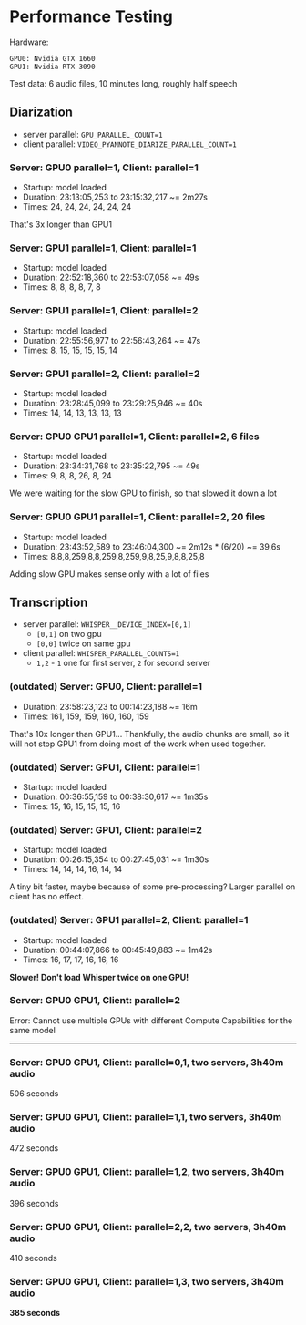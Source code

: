 # Performance Testing

Hardware:
```
GPU0: Nvidia GTX 1660 
GPU1: Nvidia RTX 3090
```

Test data: 6 audio files, 10 minutes long, roughly half speech


## Diarization

- server parallel: `GPU_PARALLEL_COUNT=1`
- client parallel: `VIDEO_PYANNOTE_DIARIZE_PARALLEL_COUNT=1`

### Server: GPU0 parallel=1, Client: parallel=1

- Startup: model loaded
- Duration: 23:13:05,253 to 23:15:32,217 ~= 2m27s
- Times: 24, 24, 24, 24, 24, 24

That's 3x longer than GPU1

### Server: GPU1 parallel=1, Client: parallel=1

- Startup: model loaded
- Duration: 22:52:18,360 to 22:53:07,058 ~= 49s 
- Times: 8, 8, 8, 8, 7, 8

### Server: GPU1 parallel=1, Client: parallel=2

- Startup: model loaded
- Duration: 22:55:56,977 to 22:56:43,264 ~= 47s
- Times: 8, 15, 15, 15, 15, 14

### Server: GPU1 parallel=2, Client: parallel=2

- Startup: model loaded
- Duration: 23:28:45,099 to 23:29:25,946 ~= 40s
- Times: 14, 14, 13, 13, 13, 13

### Server: GPU0 GPU1 parallel=1, Client: parallel=2, 6 files

- Startup: model loaded
- Duration: 23:34:31,768 to 23:35:22,795 ~= 49s
- Times: 9, 8, 8, 26, 8, 24

We were waiting for the slow GPU to finish, so that slowed it down a lot

### Server: GPU0 GPU1 parallel=1, Client: parallel=2, 20 files

- Startup: model loaded
- Duration: 23:43:52,589 to 23:46:04,300 ~= 2m12s * (6/20) ~= 39,6s
- Times: 8,8,8,259,8,8,259,8,259,9,8,25,9,8,8,25,8

Adding slow GPU makes sense only with a lot of files


## Transcription

- server parallel: `WHISPER__DEVICE_INDEX=[0,1]` 
  - `[0,1]` on two gpu
  - `[0,0]` twice on same gpu
- client parallel: `WHISPER_PARALLEL_COUNTS=1`
  - `1,2` - `1` one for first server, `2` for second server 

### (outdated) Server: GPU0, Client: parallel=1

- Duration: 23:58:23,123 to 00:14:23,188 ~= 16m 
- Times: 161, 159, 159, 160, 160, 159

That's 10x longer than GPU1... Thankfully, the audio chunks are small, so it will not stop GPU1 from doing most of the work when used together. 

### (outdated) Server: GPU1, Client: parallel=1

- Startup: model loaded
- Duration: 00:36:55,159 to 00:38:30,617 ~= 1m35s
- Times: 15, 16, 15, 15, 15, 16

### (outdated) Server: GPU1, Client: parallel=2

- Startup: model loaded
- Duration: 00:26:15,354 to 00:27:45,031 ~= 1m30s
- Times: 14, 14, 14, 16, 14, 14

A tiny bit faster, maybe because of some pre-processing? Larger parallel on client has no effect.

### (outdated) Server: GPU1 parallel=2, Client: parallel=1

- Startup: model loaded
- Duration: 00:44:07,866 to 00:45:49,883 ~= 1m42s
- Times: 16, 17, 17, 16, 16, 16

**Slower! Don't load Whisper twice on one GPU!**

### Server: GPU0 GPU1, Client: parallel=2

Error: Cannot use multiple GPUs with different Compute Capabilities for the same model

---------------------------------------------------------------------------------------

### Server: GPU0 GPU1, Client: parallel=0,1, two servers, 3h40m audio

506 seconds

### Server: GPU0 GPU1, Client: parallel=1,1, two servers, 3h40m audio

472 seconds

### Server: GPU0 GPU1, Client: parallel=1,2, two servers, 3h40m audio

396 seconds

### Server: GPU0 GPU1, Client: parallel=2,2, two servers, 3h40m audio

410 seconds

### Server: GPU0 GPU1, Client: parallel=1,3, two servers, 3h40m audio

**385 seconds**
